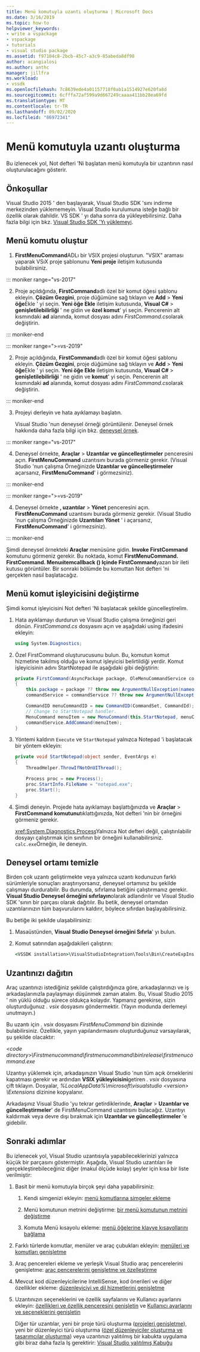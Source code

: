 ```yaml
---
title: Menü komutuyla uzantı oluşturma | Microsoft Docs
ms.date: 3/16/2019
ms.topic: how-to
helpviewer_keywords:
- write a vspackage
- vspackage
- tutorials
- visual studio package
ms.assetid: f97104c8-2bcb-45c7-a3c9-85abeda8df98
author: acangialosi
ms.author: anthc
manager: jillfra
ms.workload:
- vssdk
ms.openlocfilehash: 7c8639ede4a01157718f0ab1a1514927e620fa8d
ms.sourcegitcommit: 6cfffa72af599a9d667249caaaa411bb28ea69fd
ms.translationtype: MT
ms.contentlocale: tr-TR
ms.lasthandoff: 09/02/2020
ms.locfileid: "86972341"
---
```

# <a name="create-an-extension-with-a-menu-command"></a>Menü komutuyla uzantı oluşturma

Bu izlenecek yol, Not defteri 'Ni başlatan menü komutuyla bir uzantının nasıl oluşturulacağını gösterir.

## <a name="prerequisites"></a>Önkoşullar

Visual Studio 2015 ' den başlayarak, Visual Studio SDK 'sını indirme merkezinden yüklememeyin. Visual Studio kurulumuna isteğe bağlı bir özellik olarak dahildir. VS SDK ' yı daha sonra da yükleyebilirsiniz. Daha fazla bilgi için bkz. [Visual Studio SDK 'Yı yüklemeyi](../extensibility/installing-the-visual-studio-sdk.md).

## <a name="create-a-menu-command"></a>Menü komutu oluştur

1. **FirstMenuCommand**ADLı bir VSIX projesi oluşturun. "VSIX" araması yaparak VSıX proje şablonunu **Yeni proje** iletişim kutusunda bulabilirsiniz.

::: moniker range="vs-2017"

2. Proje açıldığında, **FirstCommand**adlı özel bir komut öğesi şablonu ekleyin. **Çözüm Gezgini**, proje düğümüne sağ tıklayın ve **Add**  >  **Yeni öğe**Ekle ' yi seçin. **Yeni öğe Ekle** iletişim kutusunda, **Visual C#**  >  **genişletilebilirliği** ' ne gidin ve **özel komut**' yi seçin. Pencerenin alt kısmındaki **ad** alanında, komut dosyası adını *FirstCommand.cs*olarak değiştirin.

::: moniker-end

::: moniker range=">=vs-2019"

2. Proje açıldığında, **FirstCommand**adlı özel bir komut öğesi şablonu ekleyin. **Çözüm Gezgini**, proje düğümüne sağ tıklayın ve **Add**  >  **Yeni öğe**Ekle ' yi seçin. **Yeni öğe Ekle** iletişim kutusunda, **Visual C#**  >  **genişletilebilirliği** ' ne gidin ve **komut**' yi seçin. Pencerenin alt kısmındaki **ad** alanında, komut dosyası adını *FirstCommand.cs*olarak değiştirin.

::: moniker-end

3. Projeyi derleyin ve hata ayıklamayı başlatın.

    Visual Studio 'nun deneysel örneği görüntülenir. Deneysel örnek hakkında daha fazla bilgi için bkz. [deneysel örnek](../extensibility/the-experimental-instance.md).

::: moniker range="vs-2017"

4. Deneysel örnekte, **Araçlar**  >  **Uzantılar ve güncelleştirmeler** penceresini açın. **FirstMenuCommand** uzantısını burada görmeniz gerekir. (Visual Studio 'nun çalışma Örneğinizde **Uzantılar ve güncelleştirmeler** açarsanız, **FirstMenuCommand**' i görmezsiniz).

::: moniker-end

::: moniker range=">=vs-2019"

4. Deneysel örnekte **, uzantılar**  >  **Yönet** penceresini açın. **FirstMenuCommand** uzantısını burada görmeniz gerekir. (Visual Studio 'nun çalışma Örneğinizde **Uzantıları Yönet** ' i açarsanız, **FirstMenuCommand**' i görmezsiniz).

::: moniker-end

Şimdi deneysel örnekteki **Araçlar** menüsüne gidin. **Invoke FirstCommand** komutunu görmeniz gerekir. Bu noktada, komut **FirstMenuCommand. FirstCommand. Menuıitemcallback () Içinde FirstCommand**yazan bir ileti kutusu görüntüler. Bir sonraki bölümde bu komuttan Not defteri 'ni gerçekten nasıl başlatacağız.

## <a name="change-the-menu-command-handler"></a>Menü komut işleyicisini değiştirme

Şimdi komut işleyicisini Not defteri 'Ni başlatacak şekilde güncelleştirelim.

1. Hata ayıklamayı durdurun ve Visual Studio çalışma örneğinizi geri dönün. *FirstCommand.cs* dosyasını açın ve aşağıdaki using ifadesini ekleyin:

    ```csharp
    using System.Diagnostics;
    ```

2. Özel FirstCommand oluşturucusunu bulun. Bu, komutun komut hizmetine takılmış olduğu ve komut işleyicisi belirtildiği yerdir. Komut işleyicisinin adını StartNotepad ile aşağıdaki gibi değiştirin:

    ```csharp
    private FirstCommand(AsyncPackage package, OleMenuCommandService commandService)
    {
        this.package = package ?? throw new ArgumentNullException(nameof(package));
        commandService = commandService ?? throw new ArgumentNullException(nameof(commandService));

        CommandID menuCommandID = new CommandID(CommandSet, CommandId);
        // Change to StartNotepad handler.
        MenuCommand menuItem = new MenuCommand(this.StartNotepad, menuCommandID);
        commandService.AddCommand(menuItem);
    }
    ```

3. Yöntemi kaldırın `Execute` ve `StartNotepad` yalnızca Notepad 'i başlatacak bir yöntem ekleyin:

    ```csharp
    private void StartNotepad(object sender, EventArgs e)
    {
        ThreadHelper.ThrowIfNotOnUIThread();

        Process proc = new Process();
        proc.StartInfo.FileName = "notepad.exe";
        proc.Start();
    }
    ```

4. Şimdi deneyin. Projede hata ayıklamayı başlattığınızda ve **Araçlar**  >  **FirstCommand komutunu**tıklattığınızda, Not defteri 'nin bir örneğini görmeniz gerekir.

    <xref:System.Diagnostics.Process>Yalnızca Not defteri değil, çalıştırılabilir dosyayı çalıştırmak için sınıfının bir örneğini kullanabilirsiniz. `calc.exe`Örneğin, ile deneyin.

## <a name="clean-up-the-experimental-environment"></a>Deneysel ortamı temizle

Birden çok uzantı geliştirmekte veya yalnızca uzantı kodunuzun farklı sürümleriyle sonuçları araştırıyorsanız, deneysel ortamınız bu şekilde çalışmayı durdurabilir. Bu durumda, sıfırlama betiğini çalıştırmanız gerekir. **Visual Studio Deneysel örneğini sıfırlayın**olarak adlandırılır ve Visual Studio SDK 'sının bir parçası olarak dağıtılır. Bu betik, deneysel ortamdan uzantılarınızın tüm başvurularını kaldırır, böylece sıfırdan başlayabilirsiniz.

Bu betiğe iki şekilde ulaşabilirsiniz:

1. Masaüstünden, **Visual Studio Deneysel örneğini Sıfırla**' yı bulun.

2. Komut satırından aşağıdakileri çalıştırın:

    ```cmd
    <VSSDK installation>\VisualStudioIntegration\Tools\Bin\CreateExpInstance.exe /Reset /VSInstance=<version> /RootSuffix=Exp && PAUSE

    ```

## <a name="deploy-your-extension"></a>Uzantınızı dağıtın

Araç uzantınızı istediğiniz şekilde çalıştırdığınıza göre, arkadaşlarınızı ve iş arkadaşlarınızla paylaşmayı düşünmek zaman atalım. Bu, Visual Studio 2015 ' nin yüklü olduğu sürece oldukça kolaydır. Yapmanız gerekirse, sizin oluşturduğunuz *. vsix* dosyasını göndermektir. (Yayın modunda derlemeyi unutmayın.)

Bu uzantı için *. vsix* dosyasını *FirstMenuCommand* bin dizininde bulabilirsiniz. Özellikle, yayın yapılandırmasını oluşturduğunuz varsayılarak, şu şekilde olacaktır:

*\<code directory>\Firstmenucommand\firstmenucommand\bin\release\firstmenucommand.exe*

Uzantıyı yüklemek için, arkadaşınızın Visual Studio 'nun tüm açık örneklerini kapatması gerekir ve ardından **VSIX yükleyicisini**getiren *. vsix* dosyasına çift tıklayın. Dosyalar, *%LocalAppData%\microsoft\visualstudio \<version> \Extensions* dizinine kopyalanır.

Arkadaşınız Visual Studio 'yu tekrar getirdiklerinde, **Araçlar**  >  **Uzantılar ve güncelleştirmeler**' de FirstMenuCommand uzantısını bulacağız. Uzantıyı kaldırmak veya devre dışı bırakmak için **Uzantılar ve güncelleştirmeler** 'e gidebilir.

## <a name="next-steps"></a>Sonraki adımlar

Bu izlenecek yol, Visual Studio uzantısıyla yapabileceklerinizi yalnızca küçük bir parçasını göstermiştir. Aşağıda, Visual Studio uzantıları ile gerçekleştirebileceğiniz diğer (makul ölçüde kolay) şeyler için kısa bir liste verilmiştir:

1. Basit bir menü komutuyla birçok şeyi daha yapabilirsiniz:

   1. Kendi simgenizi ekleyin: [menü komutlarına simgeler ekleme](../extensibility/adding-icons-to-menu-commands.md)

   2. Menü komutunun metnini değiştirme: [bir menü komutunun metnini değiştirme](../extensibility/changing-the-text-of-a-menu-command.md)

   3. Komuta Menü kısayolu ekleme: [menü öğelerine klavye kısayollarını bağlama](../extensibility/binding-keyboard-shortcuts-to-menu-items.md)

2. Farklı türlerde komutlar, menüler ve araç çubukları ekleyin: [menüleri ve komutları genişletme](../extensibility/extending-menus-and-commands.md)

3. Araç pencereleri ekleme ve yerleşik Visual Studio araç pencerelerini genişletme: [araç pencerelerini genişletme ve özelleştirme](../extensibility/extending-and-customizing-tool-windows.md)

4. Mevcut kod düzenleyicilerine IntelliSense, kod önerileri ve diğer özellikler ekleme: [düzenleyiciyi ve dil hizmetlerini genişletme](../extensibility/extending-the-editor-and-language-services.md)

5. Uzantınızın seçeneklerini ve özellik sayfalarını ve Kullanıcı ayarlarını ekleyin: [özellikleri ve özellik penceresini genişletin](../extensibility/extending-properties-and-the-property-window.md) ve [Kullanıcı ayarlarını ve seçeneklerini genişletin](../extensibility/extending-user-settings-and-options.md)

   Diğer tür uzantılar, yeni bir proje türü oluşturma ([projeleri genişletme](../extensibility/extending-projects.md)), yeni bir düzenleyici türü oluşturma ([özel düzenleyiciler oluşturma ve tasarımcılar oluşturma](../extensibility/creating-custom-editors-and-designers.md)) veya uzantınızı yalıtılmış bir kabukta uygulama gibi biraz daha fazla Iş gerektirir: [Visual Studio yalıtılmış Kabuğu](https://visualstudio.microsoft.com/vs/older-downloads/isolated-shell/)
